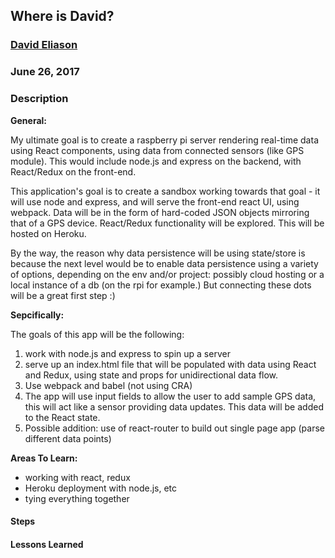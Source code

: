 ## Where is David?
### [David Eliason](http://davethemaker.com/)
### June 26, 2017

### Description

**General:** 

My ultimate goal is to create a raspberry pi server rendering real-time data using React components, using data from connected sensors (like GPS module). This would include node.js and express on the backend, with React/Redux on the front-end. 

This application's goal is to create a sandbox working towards that goal - it will use node and express, and will serve the front-end react UI, using webpack. Data will be in the form of hard-coded JSON objects mirroring that of a GPS device. React/Redux functionality will be explored. This will be hosted on Heroku.

By the way, the reason why data persistence will be using state/store is because the next level would be to enable data persistence using a variety of options, depending on the env and/or project: possibly cloud hosting or a local instance of a db (on the rpi for example.) But connecting these dots will be a great first step :)

**Sepcifically:**

The goals of this app will be the following:
1. work with node.js and express to spin up a server
2. serve up an index.html file that will be populated with data using React and Redux, using state and props for unidirectional data flow.
3. Use webpack and babel (not using CRA)
4. The app will use input fields to allow the user to add sample GPS data, this will act like a sensor providing data updates. This data will be added to the React state. 
5. Possible addition: use of react-router to build out single page app (parse different data points)


**Areas To Learn:**

- working with react, redux
- Heroku deployment with node.js, etc
- tying everything together


#### Steps


#### Lessons Learned

